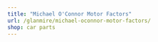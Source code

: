 ```yaml
---
title: "Michael O'Connor Motor Factors"
url: /glanmire/michael-oconnor-motor-factors/
shop: car parts
---
```

